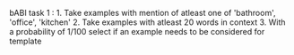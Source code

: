 bABI task 1 : 
    1.  Take examples with mention of atleast one of 'bathroom', 'office', 'kitchen'
    2.  Take examples with atleast 20 words in context
    3.  With a probability of 1/100 select if an example needs to be considered for template
